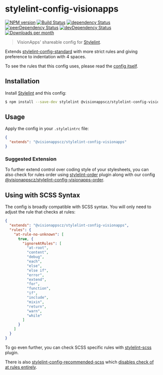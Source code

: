 # stylelint-config-visionapps

[![NPM version](http://img.shields.io/npm/v/@visionappscz/stylelint-config-visionapps.svg)](https://www.npmjs.org/package/@visionappscz/stylelint-config-visionapps)
[![Build Status](https://travis-ci.org/visionappscz/stylelint-config-visionapps.svg?branch=master)](https://travis-ci.org/visionappscz/stylelint-config-visionapps)
[![dependency Status](https://david-dm.org/visionappscz/stylelint-config-visionapps/status.svg)](https://david-dm.org/visionappscz/stylelint-config-visionapps)
[![peerDependency Status](https://david-dm.org/visionappscz/stylelint-config-visionapps/peer-status.svg)](https://david-dm.org/visionappscz/stylelint-config-visionapps?type=peer)
[![devDependency Status](https://david-dm.org/visionappscz/stylelint-config-visionapps/dev-status.svg)](https://david-dm.org/visionappscz/stylelint-config-visionapps?type=dev)
[![Downloads per month](https://img.shields.io/npm/dm/@visionappscz/stylelint-config-visionapps.svg?style=flat)](https://npmcharts.com/compare/@visionappscz/stylelint-config-visionapps)

> VisionApps' shareable config for [Stylelint](https://github.com/stylelint/stylelint).

Extends [stylelint-config-standard](https://github.com/stylelint/stylelint-config-standard) with
more strict rules and giving preference to indentation with 4 spaces.

To see the rules that this config uses, please read the [config itself](./index.js).

## Installation

Install [Stylelint](https://github.com/stylelint/stylelint) and this config:

```bash
$ npm install --save-dev stylelint @visionappscz/stylelint-config-visionapps
```

## Usage

Apply the config in your `.stylelintrc` file:

```json
{
  "extends": "@visionappscz/stylelint-config-visionapps"
}
```

### Suggested Extension

To further extend control over coding style of your stylesheets, you can also check for rules order
using [stylelint-order](https://github.com/hudochenkov/stylelint-order) plugin along with our config
[@visionappscz/stylelint-config-visionapps-order](https://github.com/visionappscz/stylelint-config-visionapps-order).

## Using with SCSS Syntax

The config is broadly compatible with SCSS syntax. You will only need to adjust the rule that
checks at rules:

```json
{
  "extends": "@visionappscz/stylelint-config-visionapps",
  "rules": {
    "at-rule-no-unknown": [
      true, {
        "ignoreAtRules": [
          "at-root",
          "content",
          "debug",
          "each",
          "else",
          "else if",
          "error",
          "extend",
          "for",
          "function",
          "if",
          "include",
          "mixin",
          "return",
          "warn",
          "while"
        ]
      }
    ]
  }
}
```

To go even further, you can check SCSS specific rules with
[stylelint-scss](https://github.com/kristerkari/stylelint-scss) plugin.

There is also
[stylelint-config-recommended-scss](https://github.com/kristerkari/stylelint-config-recommended-scss)
which [disables check of at rules entirely](https://github.com/kristerkari/stylelint-config-recommended-scss/blob/master/index.js).  
